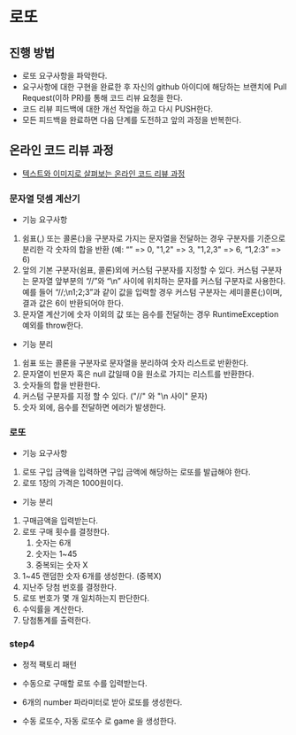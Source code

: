 # 로또

## 진행 방법

* 로또 요구사항을 파악한다.
* 요구사항에 대한 구현을 완료한 후 자신의 github 아이디에 해당하는 브랜치에 Pull Request(이하 PR)를 통해 코드 리뷰 요청을 한다.
* 코드 리뷰 피드백에 대한 개선 작업을 하고 다시 PUSH한다.
* 모든 피드백을 완료하면 다음 단계를 도전하고 앞의 과정을 반복한다.

## 온라인 코드 리뷰 과정

* [텍스트와 이미지로 살펴보는 온라인 코드 리뷰 과정](https://github.com/next-step/nextstep-docs/tree/master/codereview)

### 문자열 덧셈 계산기

- 기능 요구사항

1. 쉼표(,) 또는 콜론(:)을 구분자로 가지는 문자열을 전달하는 경우 구분자를 기준으로 분리한 각 숫자의 합을 반환 (예: “” => 0, "1,2" => 3, "1,2,3" => 6, “1,2:3” => 6)
1. 앞의 기본 구분자(쉼표, 콜론)외에 커스텀 구분자를 지정할 수 있다. 커스텀 구분자는 문자열 앞부분의 “//”와 “\n” 사이에 위치하는 문자를 커스텀 구분자로 사용한다. 예를 들어 “//;\n1;2;3”과
   같이 값을 입력할 경우 커스텀 구분자는 세미콜론(;)이며, 결과 값은 6이 반환되어야 한다.
1. 문자열 계산기에 숫자 이외의 값 또는 음수를 전달하는 경우 RuntimeException 예외를 throw한다.

- 기능 분리

1. 쉼표 또는 콜론을 구분자로 문자열을 분리하여 숫자 리스트로 반환한다.
1. 문자열이 빈문자 혹은 null 값일때 0을 원소로 가지는 리스트를 반환한다.
1. 숫자들의 합을 반환한다.
1. 커스텀 구분자를 지정 할 수 있다. ("//" 와 "\n 사이" 문자)
1. 숫자 외에, 음수를 전달하면 에러가 발생한다.

### 로또 

- 기능 요구사항

1. 로또 구입 금액을 입력하면 구입 금액에 해당하는 로또를 발급해야 한다.
1. 로또 1장의 가격은 1000원이다.

- 기능 분리

1. 구매금액을 입력받는다.
1. 로또 구매 횟수를 결정한다.
   1. 숫자는 6개
   1. 숫자는 1~45
   1. 중복되는 숫자 X
1. 1~45 랜덤한 숫자 6개를 생성한다. (중복X)
1. 지난주 당첨 번호를 결정한다.
1. 로또 번호가 몇 개 일치하는지 판단한다.
1. 수익률을 계산한다.
1. 당첨통계를 출력한다.

### step4 

- 정적 팩토리 패턴 

- 수동으로 구매할 로또 수를 입력받는다.
- 6개의 number 파라미터로 받아 로또를 생성한다.
- 수동 로또수, 자동 로또수 로 game 을 생성한다.

